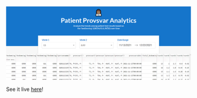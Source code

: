 ![screen capture](assets/img/provsvar_app_home1.png)

See it live [here](https://patient-analytics.herokuapp.com/)!